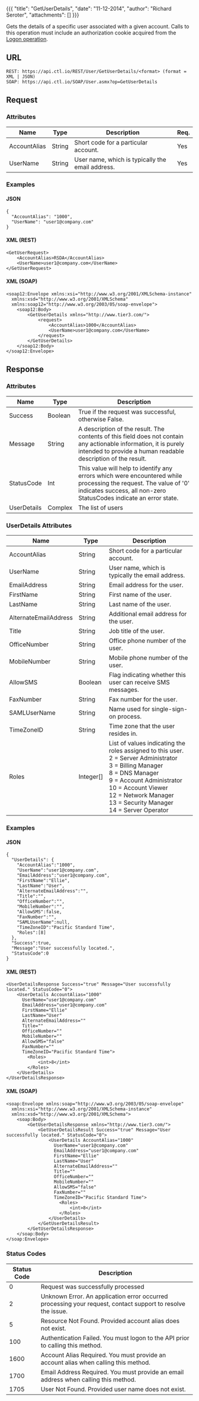 {{{
  "title": "GetUserDetails",
  "date": "11-12-2014",
  "author": "Richard Seroter",
  "attachments": []
}}}

Gets the details of a specific user associated with a given account. Calls to this operation must include an authorization cookie acquired from the [Logon operation](../Authentication/logon.md).

## URL

    REST: https://api.ctl.io/REST/User/GetUserDetails/<format> (format = XML | JSON)
    SOAP: https://api.ctl.io/SOAP/User.asmx?op=GetUserDetails

## Request

### Attributes

| Name | Type | Description | Req. |
| --- | --- | --- | --- |
| AccountAlias | String | Short code for a particular account. | Yes |
| UserName | String | User name, which is typically the email address. | Yes |

### Examples

#### JSON

    {
      "AccountAlias": "1000",
      "UserName": "user1@company.com"
    }

#### XML (REST)

    <GetUserRequest>
        <AccountAlias>RSDA</AccountAlias>
        <UserName>user1@company.com</UserName>
    </GetUserRequest>

#### XML (SOAP)

    <soap12:Envelope xmlns:xsi="http://www.w3.org/2001/XMLSchema-instance"
      xmlns:xsd="http://www.w3.org/2001/XMLSchema"
      xmlns:soap12="http://www.w3.org/2003/05/soap-envelope">
        <soap12:Body>
            <GetUserDetails xmlns="http://www.tier3.com/">
                <request>
                    <AccountAlias>1000</AccountAlias>
                    <UserName>user1@company.com</UserName>
                </request>
            </GetUserDetails>
        </soap12:Body>
    </soap12:Envelope>

## Response

### Attributes

| Name | Type | Description |
| --- | --- | --- |
| Success | Boolean | True if the request was successful, otherwise False. |
| Message | String | A description of the result. The contents of this field does not contain any actionable information, it is purely intended to provide a human readable description of the result. |
| StatusCode | Int | This value will help to identify any errors which were encountered while processing the request. The value of '0' indicates success, all non-zero StatusCodes indicate an error state. |
| UserDetails | Complex | The list of users |

### UserDetails Attributes

| Name | Type | Description |
| --- | --- | --- |
| AccountAlias | String | Short code for a particular account. |
| UserName | String | User name, which is typically the email address. |
| EmailAddress | String | Email address for the user. |
| FirstName | String | First name of the user. |
| LastName | String | Last name of the user. |
| AlternateEmailAddress | String | Additional email address for the user. |
| Title | String | Job title of the user. |
| OfficeNumber | String | Office phone number of the user. |
| MobileNumber | String | Mobile phone number of the user. |
| AllowSMS | Boolean | Flag indicating whether this user can receive SMS messages. |
| FaxNumber | String | Fax number for the user. |
| SAMLUserName | String | Name used for single-sign-on process. |
| TimeZoneID | String | Time zone that the user resides in. |
| Roles | Integer[] | List of values indicating the roles assigned to this user.<br/>2 = Server Administrator<br/>3 = Billing Manager<br/>8 = DNS Manager<br/>9 = Account Administrator<br/>10 = Account Viewer<br/>12 = Network Manager<br/>13 = Security Manager<br/>14 = Server Operator |

### Examples

#### JSON

    {
      "UserDetails": {
        "AccountAlias":"1000",
        "UserName":"user1@company.com",
        "EmailAddress":"user1@company.com",
        "FirstName":"Ellie",
        "LastName":"User",
        "AlternateEmailAddress":"",
        "Title":"",
        "OfficeNumber":"",
        "MobileNumber":"",
        "AllowSMS":false,
        "FaxNumber":"",
        "SAMLUserName":null,
        "TimeZoneID":"Pacific Standard Time",
        "Roles":[8]
      },
      "Success":true,
      "Message":"User successfully located.",
      "StatusCode":0
    }

#### XML (REST)

    <UserDetailsResponse Success="true" Message="User successfully located." StatusCode="0">
        <UserDetails AccountAlias="1000"
          UserName="user1@company.com"
          EmailAddress="user1@company.com"
          FirstName="Ellie"
          LastName="User"
          AlternateEmailAddress=""
          Title=""
          OfficeNumber=""
          MobileNumber=""
          AllowSMS="false"
          FaxNumber=""
          TimeZoneID="Pacific Standard Time">
            <Roles>
                <int>8</int>
            </Roles>
        </UserDetails>
    </UserDetailsResponse>

#### XML (SOAP)

    <soap:Envelope xmlns:soap="http://www.w3.org/2003/05/soap-envelope"
      xmlns:xsi="http://www.w3.org/2001/XMLSchema-instance"
      xmlns:xsd="http://www.w3.org/2001/XMLSchema">
        <soap:Body>
            <GetUserDetailsResponse xmlns="http://www.tier3.com/">
                <GetUserDetailsResult Success="true" Message="User successfully located." StatusCode="0">
                    <UserDetails AccountAlias="1000"
                      UserName="user1@company.com"
                      EmailAddress="user1@company.com"
                      FirstName="Ellie"
                      LastName="User"
                      AlternateEmailAddress=""
                      Title=""
                      OfficeNumber=""
                      MobileNumber=""
                      AllowSMS="false"
                      FaxNumber=""
                      TimeZoneID="Pacific Standard Time">
                        <Roles>
                            <int>8</int>
                        </Roles>
                    </UserDetails>
                </GetUserDetailsResult>
            </GetUserDetailsResponse>
        </soap:Body>
    </soap:Envelope>

### Status Codes

| Status Code | Description |
| --- | --- |
| 0 | Request was successfully processed |
| 2 | Unknown Error.  An application error occurred processing your request, contact support to resolve the issue. |
| 5 | Resource Not Found.  Provided account alias does not exist. |
| 100 | Authentication Failed.  You must logon to the API prior to calling this method. |
| 1600 | Account Alias Required.  You must provide an account alias when calling this method. |
| 1700 | Email Address Required.  You must provide an email address when calling this method. |
| 1705 | User Not Found.  Provided user name does not exist. |
